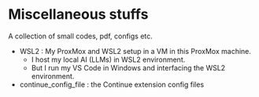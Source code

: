 # Miscellaneous stuffs
A collection of small codes, pdf, configs etc.
- WSL2 : My ProxMox and WSL2 setup in a VM in this ProxMox machine. 
  - I host my local AI (LLMs) in WSL2 environment.
  - But I run my VS Code in Windows and interfacing the WSL2 environment. 
- continue_config_file : the Continue extension config files
